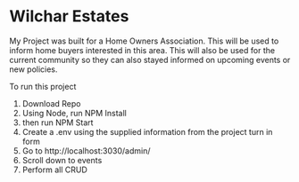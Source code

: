 # Wilchar Estates

My Project was built for a Home Owners Association. This will be used to inform home buyers interested in this area. This will also be used for the current community so they can also stayed informed on upcoming events or new policies. 

To run this project
1. Download Repo
2. Using Node, run NPM Install
3. then run NPM Start
4. Create a .env using the supplied information from the project turn in form
5. Go to http://localhost:3030/admin/
6. Scroll down to events
7. Perform all CRUD
